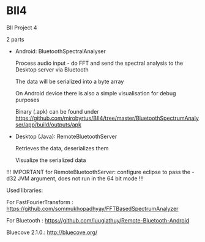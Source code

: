 BII4
====

BII Project 4

2 parts
  + Android: BluetoothSpectralAnalyser
      
      Process audio input - do FFT and send the spectral analysis to the Desktop server via Bluetooth
      
      The data will be serialized into a byte array
      
      On Android device there is also a simple visualisation for debug purposes
      
      Binary (.apk) can be found under https://github.com/mirobyrtus/BII4/tree/master/BluetoothSpectrumAnalyser/app/build/outputs/apk    

  + Desktop (Java): RemoteBluetoothServer
      
      Retrieves the data, deserializes them
      
      Visualize the serialized data

!!! IMPORTANT for RemoteBluetoothServer: configure eclipse to pass the -d32 JVM argument, does not run in the 64 bit mode !!!

Used libraries: 
  
  For FastFourierTransform : https://github.com/sommukhopadhyay/FFTBasedSpectrumAnalyzer

  For Bluetooth : https://github.com/luugiathuy/Remote-Bluetooth-Android

  Bluecove 2.1.0.: http://bluecove.org/
